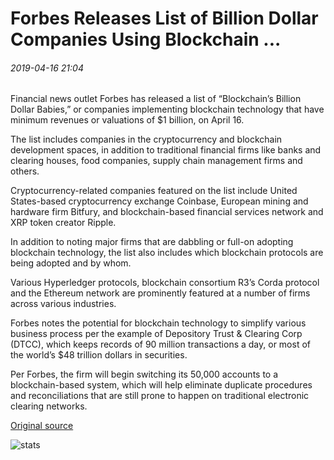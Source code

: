 # Forbes Releases List of Billion Dollar Companies Using Blockchain ...

###### 2019-04-16 21:04

Financial news outlet Forbes has released a list of “Blockchain’s Billion Dollar Babies,” or companies implementing blockchain technology that have minimum revenues or valuations of $1 billion, on April 16.

The list includes companies in the cryptocurrency and blockchain development spaces, in addition to traditional financial firms like banks and clearing houses, food companies, supply chain management firms and others.

Cryptocurrency-related companies featured on the list include United States-based cryptocurrency exchange Coinbase, European mining and hardware firm Bitfury, and blockchain-based financial services network and XRP token creator Ripple.

In addition to noting major firms that are dabbling or full-on adopting blockchain technology, the list also includes which blockchain protocols are being adopted and by whom.

Various Hyperledger protocols, blockchain consortium R3’s Corda protocol and the Ethereum network are prominently featured at a number of firms across various industries.

Forbes notes the potential for blockchain technology to simplify various business process per the example of Depository Trust & Clearing Corp (DTCC), which keeps records of 90 million transactions a day, or most of the world’s $48 trillion dollars in securities.

Per Forbes, the firm will begin switching its 50,000 accounts to a blockchain-based system, which will help eliminate duplicate procedures and reconciliations that are still prone to happen on traditional electronic clearing networks.

[Original source](https://cointelegraph.com/news/forbes-releases-list-of-billion-dollar-companies-using-blockchain)

![stats](https://c.statcounter.com/11760860/0/a89fa40b/1/ "stats")